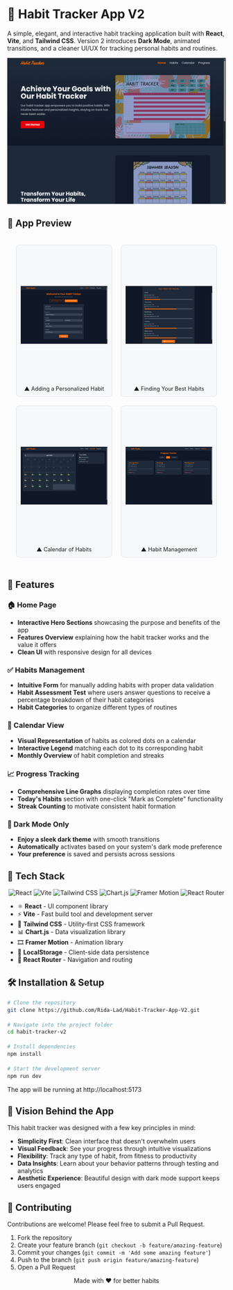 # 🧠 Habit Tracker App V2

A simple, elegant, and interactive habit tracking application built with **React**, **Vite**, and **Tailwind CSS**. Version 2 introduces **Dark Mode**, animated transitions, and a cleaner UI/UX for tracking personal habits and routines.

<!-- Main Banner -->
<p align="center">
  <img src="public/screenshots/habit-hero.png" alt="Habit Tracker V2 Banner" width="600" />
</p>

<!-- Screenshots Grid -->
## 📸 App Preview

<div align="center" style="display: grid; grid-template-columns: repeat(2, 1fr); gap: 20px; padding: 20px; max-width: 800px; margin: 0 auto;">
  <!-- Feature 1 -->
  <figure style="margin: 0; padding: 10px; background: #f6f8fa; border-radius: 8px; border: 1px solid #e1e4e8;">
    <img src="public/screenshots/habit-add.png" 
         alt="Form of adding habit" 
         style="width: 100%; height: 300px; object-fit: contain; border-radius: 4px;">
    <figcaption style="text-align: center; margin-top: 10px; font-size: 0.9em;"><b>▲</b> Adding a Personalized Habit</figcaption>
  </figure>

  <!-- Feature 2 -->
  <figure style="margin: 0; padding: 10px; background: #f6f8fa; border-radius: 8px; border: 1px solid #e1e4e8;">
    <img src="public/screenshots/habit-test.png" 
         alt="Test Page" 
         style="width: 100%; height: 300px; object-fit: contain; border-radius: 4px;">
    <figcaption style="text-align: center; margin-top: 10px; font-size: 0.9em;"><b>▲</b> Finding Your Best Habits</figcaption>
  </figure>

  <!-- Feature 3 -->
  <figure style="margin: 0; padding: 10px; background: #f6f8fa; border-radius: 8px; border: 1px solid #e1e4e8;">
    <img src="public/screenshots/habit-calendar.png" 
         alt="Calendar" 
         style="width: 100%; height: 300px; object-fit: contain; border-radius: 4px;">
    <figcaption style="text-align: center; margin-top: 10px; font-size: 0.9em;"><b>▲</b> Calendar of Habits</figcaption>
  </figure>

  <!-- Feature 4 -->
  <figure style="margin: 0; padding: 10px; background: #f6f8fa; border-radius: 8px; border: 1px solid #e1e4e8;">
    <img src="public/screenshots/habit-progress.png" 
         alt="Habit Progress" 
         style="width: 100%; height: 300px; object-fit: contain; border-radius: 4px;">
    <figcaption style="text-align: center; margin-top: 10px; font-size: 0.9em;"><b>▲</b> Habit Management</figcaption>
  </figure>
</div>


## 🌟 Features

### 🏠 Home Page
- **Interactive Hero Sections** showcasing the purpose and benefits of the app
- **Features Overview** explaining how the habit tracker works and the value it offers
- **Clean UI** with responsive design for all devices

### ✅ Habits Management
- **Intuitive Form** for manually adding habits with proper data validation
- **Habit Assessment Test** where users answer questions to receive a percentage breakdown of their habit categories
- **Habit Categories** to organize different types of routines

### 📅 Calendar View
- **Visual Representation** of habits as colored dots on a calendar
- **Interactive Legend** matching each dot to its corresponding habit
- **Monthly Overview** of habit completion and streaks

### 📈 Progress Tracking
- **Comprehensive Line Graphs** displaying completion rates over time
- **Today's Habits** section with one-click "Mark as Complete" functionality
- **Streak Counting** to motivate consistent habit formation


### 🌙 Dark Mode Only

- **Enjoy a sleek dark theme** with smooth transitions
- **Automatically** activates based on your system's dark mode preference
- **Your preference** is saved and persists across sessions

## 🧩 Tech Stack

<p align="center">
  <img src="https://img.shields.io/badge/React-20232A?style=for-the-badge&logo=react&logoColor=61DAFB" alt="React" />
  <img src="https://img.shields.io/badge/Vite-B73BFE?style=for-the-badge&logo=vite&logoColor=FFD62E" alt="Vite" />
  <img src="https://img.shields.io/badge/Tailwind_CSS-38B2AC?style=for-the-badge&logo=tailwind-css&logoColor=white" alt="Tailwind CSS" />
  <img src="https://img.shields.io/badge/Chart.js-FF6384?style=for-the-badge&logo=chart.js&logoColor=white" alt="Chart.js" />
  <img src="https://img.shields.io/badge/Framer-black?style=for-the-badge&logo=framer&logoColor=blue" alt="Framer Motion" />
  <img src="https://img.shields.io/badge/React_Router-CA4245?style=for-the-badge&logo=react-router&logoColor=white" alt="React Router" />
</p>

- ⚛️ **React** - UI component library
- ⚡ **Vite** - Fast build tool and development server
- 🎨 **Tailwind CSS** - Utility-first CSS framework
- 📊 **Chart.js** - Data visualization library
- 🎞 **Framer Motion** - Animation library
- 📂 **LocalStorage** - Client-side data persistence
- 🔀 **React Router** - Navigation and routing

## 🛠 Installation & Setup

```bash
# Clone the repository
git clone https://github.com/Rida-Lad/Habit-Tracker-App-V2.git

# Navigate into the project folder
cd habit-tracker-v2

# Install dependencies
npm install

# Start the development server
npm run dev
```

The app will be running at http://localhost:5173


## 🧠 Vision Behind the App

This habit tracker was designed with a few key principles in mind:

- **Simplicity First**: Clean interface that doesn't overwhelm users
- **Visual Feedback**: See your progress through intuitive visualizations
- **Flexibility**: Track any type of habit, from fitness to productivity
- **Data Insights**: Learn about your behavior patterns through testing and analytics
- **Aesthetic Experience**: Beautiful design with dark mode support keeps users engaged


## 🤝 Contributing

Contributions are welcome! Please feel free to submit a Pull Request.

1. Fork the repository
2. Create your feature branch (`git checkout -b feature/amazing-feature`)
3. Commit your changes (`git commit -m 'Add some amazing feature'`)
4. Push to the branch (`git push origin feature/amazing-feature`)
5. Open a Pull Request



<p align="center">Made with ❤️ for better habits</p>
